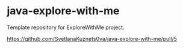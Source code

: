 # java-explore-with-me
Template repository for ExploreWithMe project.

https://github.com/SvetlanaKuznets0va/java-explore-with-me/pull/5
